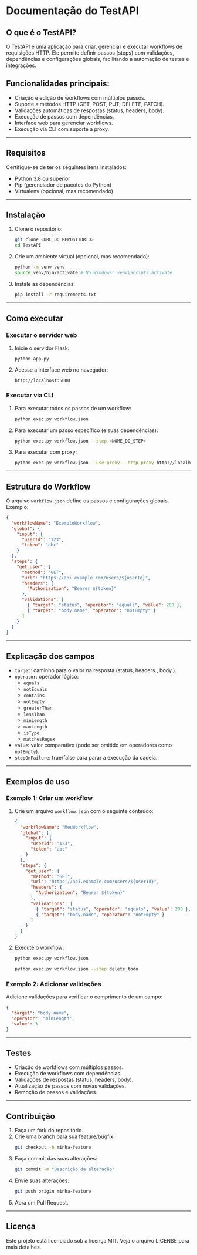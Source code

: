 # Documentação do TestAPI

## O que é o TestAPI?
O TestAPI é uma aplicação para criar, gerenciar e executar workflows de requisições HTTP. Ele permite definir passos (steps) com validações, dependências e configurações globais, facilitando a automação de testes e integrações.

## Funcionalidades principais:
- Criação e edição de workflows com múltiplos passos.
- Suporte a métodos HTTP (GET, POST, PUT, DELETE, PATCH).
- Validações automáticas de respostas (status, headers, body).
- Execução de passos com dependências.
- Interface web para gerenciar workflows.
- Execução via CLI com suporte a proxy.

---

## Requisitos

Certifique-se de ter os seguintes itens instalados:

- Python 3.8 ou superior
- Pip (gerenciador de pacotes do Python)
- Virtualenv (opcional, mas recomendado)

---

## Instalação

1. Clone o repositório:
   ```bash
   git clone <URL_DO_REPOSITORIO>
   cd TestAPI
   ```

2. Crie um ambiente virtual (opcional, mas recomendado):
   ```bash
   python -m venv venv
   source venv/bin/activate # No Windows: venv\Scripts\activate
   ```

3. Instale as dependências:
   ```bash
   pip install -r requirements.txt
   ```

---

## Como executar

### Executar o servidor web

1. Inicie o servidor Flask:
   ```bash
   python app.py
   ```

2. Acesse a interface web no navegador:
   ```
   http://localhost:5000
   ```

### Executar via CLI

1. Para executar todos os passos de um workflow:
   ```bash
   python exec.py workflow.json
   ```

2. Para executar um passo específico (e suas dependências):
   ```bash
   python exec.py workflow.json --step <NOME_DO_STEP>
   ```

3. Para executar com proxy:
   ```bash
   python exec.py workflow.json --use-proxy --http-proxy http://localhost:8080 --https-proxy http://localhost:8080
   ```

---

## Estrutura do Workflow

O arquivo `workflow.json` define os passos e configurações globais. Exemplo:

```json
{
  "workflowName": "ExemploWorkflow",
  "global": {
    "input": {
      "userId": "123",
      "token": "abc"
    }
  },
  "steps": {
    "get_user": {
      "method": "GET",
      "url": "https://api.example.com/users/${userId}",
      "headers": {
        "Authorization": "Bearer ${token}"
      },
      "validations": [
        { "target": "status", "operator": "equals", "value": 200 },
        { "target": "body.name", "operator": "notEmpty" }
      ]
    }
  }
}
```

---

## Explicação dos campos

- `target`: caminho para o valor na resposta (status, headers.<campo>, body.<campo>).
- `operator`: operador lógico:
  - `equals`
  - `notEquals`
  - `contains`
  - `notEmpty`
  - `greaterThan`
  - `lessThan`
  - `minLength`
  - `maxLength`
  - `isType`
  - `matchesRegex`
- `value`: valor comparativo (pode ser omitido em operadores como `notEmpty`).
- `stopOnFailure`: true/false para parar a execução da cadeia.

---

## Exemplos de uso

### Exemplo 1: Criar um workflow

1. Crie um arquivo `workflow.json` com o seguinte conteúdo:
   ```json
   {
     "workflowName": "MeuWorkflow",
     "global": {
       "input": {
         "userId": "123",
         "token": "abc"
       }
     },
     "steps": {
       "get_user": {
         "method": "GET",
         "url": "https://api.example.com/users/${userId}",
         "headers": {
           "Authorization": "Bearer ${token}"
         },
         "validations": [
           { "target": "status", "operator": "equals", "value": 200 },
           { "target": "body.name", "operator": "notEmpty" }
         ]
       }
     }
   }
   ```

2. Execute o workflow:
   ```bash
   python exec.py workflow.json

   python exec.py workflow.json --step delete_todo
   ```

### Exemplo 2: Adicionar validações

Adicione validações para verificar o comprimento de um campo:
```json
{
  "target": "body.name",
  "operator": "minLength",
  "value": 3
}
```

---

## Testes
- Criação de workflows com múltiplos passos.
- Execução de workflows com dependências.
- Validações de respostas (status, headers, body).
- Atualização de passos com novas validações.
- Remoção de passos e validações.
---

## Contribuição

1. Faça um fork do repositório.
2. Crie uma branch para sua feature/bugfix:
   ```bash
   git checkout -b minha-feature
   ```
3. Faça commit das suas alterações:
   ```bash
   git commit -m "Descrição da alteração"
   ```
4. Envie suas alterações:
   ```bash
   git push origin minha-feature
   ```
5. Abra um Pull Request.

---

## Licença

Este projeto está licenciado sob a licença MIT. Veja o arquivo LICENSE para mais detalhes.
